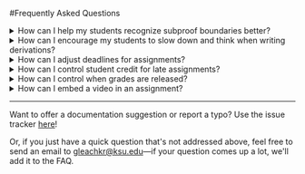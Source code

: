 #Frequently Asked Questions

<details>
<summary>How can I help my students recognize subproof boundaries better?</summary>

Carnap has a few options for indicating subproof boundaries. The two main
methods are to either render the proof separately from the input, or to overlay
indentation indicators that correspond to subproof boundaries.

The rendering option looks like this:

~~~{.Playground .Prop options="fonts resize render"} 
1.8 P :|-: Q->P
|1.Show Q->P
|2.   Q         :AS
|3.   P         :PR
|4.:CD 3
~~~

and the overlay option looks like this:

~~~{.Playground .ForallxSL guides="fitch"} 
 P       :AS
 P/\P    :&I 1 1
 P       :&E 2
P->P     :->I 1-3
~~~

You can find details about the overlay option
[here](./derivations.md#indentation-guides), and details about the rendering
option [here](./derivations.md#options).

</details>

<details>
<summary>How can I encourage my students to slow down and think when writing derivations?</summary>

This is a good question. One option to discourage students from typing before
they think is to slow down the rate at which they get feedback. You can require
a button-press for feedback on a proof, or turn off feedback about correctness
entirely by using the settings `feedback="manual"` or `feedback="syntaxonly"`
respectively. Here's the link for more details on the [feedback
settings](./derivations.md#feedback).

</details>

<details>
<summary>How can I adjust deadlines for assignments?</summary>

There are two major deadlines associated with an assignment. One is the *due
date*. This is displayed on each student's user page, and determines whether
work counts as late. The other is the *visible* date. After the *visible* date
passes, the assignment is no longer visible to the student, and can't be
accessed. You can configure both of these dates by pressing the small "gear"
icon that appears next to the assignment listing in the "manage assignments"
tab on the instructor page.

You can also adjust deadlines per-student in two ways. One is to offer the
student an extension. You can do this by clicking the "calendar plus" icon
that appears next to the student's name in the class roster on your instructor
page. The extension will override both the due-date and the visibility date for
that student. You can also set a deadline adjustment policy for a specific
student by clicking the "clock" icon next to the student's name.

</details>

<details> 
<summary>How can I control student credit for late assignments?</summary>

By default, students receive half-credit (rounding down) for problems that are
submitted after the due date, but while the problem is still visible. However,
late credit is configurable using the `late-credit` option, which applies to
all exercises. You can set the `late-credit` option like this:

    ~~~{.SomeProblemType late-credit=4} 
    1.1 SOME PROBLEM
    ~~~

</details>

<details>
<summary>How can I control when grades are released?</summary>

Ordinarily, a student's score for a problem is visible (on the student's user
page) immediately after the student submits a problem. In some situations (for
example, during an exam), this can be undesirable.

If you want to release grades only after a certain time and date, then you can
set a "Release Grades After" time when you create the assignment. You can also
update this release time by pressing the "gear" icon next to the assignment on
your instructor page, in the "manage assignments" tab.

</details>

<details>
<summary>How can I embed a video in an assignment?</summary>

Carnap's markdown dialect supports [raw
HTML](https://pandoc.org/MANUAL.html#extension-raw_html), so you can embed
videos by including them in the same way that you might include them in an
ordinary webpage. There are two main options.

If your video is a file (a `.mp4`, `mov`, `avi` file or something similar) that
you have uploaded to a file hosting service somewhere, then you can point a
video tag at it by including something like this in your pandoc document:

    <video controls
        src="https://archive.org/download/day_the_earth_stood_still/day_the_earth_stood_still_512kb.mp4"
        width="560"></video>

Which will produce something like this (in browsers that support embedded
videos):

<video controls
    src="https://archive.org/download/day_the_earth_stood_still/day_the_earth_stood_still_512kb.mp4"
    width="560"></video>

More details on how to use `<video>` tags can be found
[here](https://developer.mozilla.org/en-US/docs/Web/HTML/Element/video). 

Note: *Please don't upload video files to the Carnap site*. We're not designed
to serve these. Video files will need to be hosted elsewhere.

If your video hosted at a site like youtube or vimeo, rather than at a file
hosting service, then you can instead use an "embed code". Instructions for
obtaining an embed code for each of these services can be found here: [for
youtube](https://support.google.com/youtube/answer/171780?hl=en), and [for
vimeo](https://vimeo.zendesk.com/hc/en-us/articles/224969968-Embedding-videos-overview)

The embed code, when you get it, should look a bit like this:

    <iframe width="560" height="315"
        src="https://www.youtube.com/embed/nfeWlHVyBZQ" frameborder="0"
        allow="accelerometer; autoplay; clipboard-write; encrypted-media;
        gyroscope; picture-in-picture" allowfullscreen></iframe>

And should result in something like this

<iframe width="560" height="315"
    src="https://www.youtube.com/embed/nfeWlHVyBZQ" frameborder="0"
    allow="accelerometer; autoplay; clipboard-write; encrypted-media; gyroscope;
    picture-in-picture" allowfullscreen></iframe>

</details>

---

Want to offer a documentation suggestion or report a typo? Use the issue
tracker [here](https://github.com/Carnap/Carnap-Documentation/issues)!

Or, if you just have a quick question that's not addressed above, feel free to
send an email to [gleachkr@ksu.edu](mailto:gleachkr@ksu.edu)—if your question
comes up a lot, we'll add it to the FAQ.
